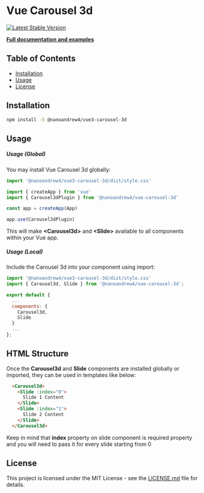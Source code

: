 # Vue Carousel 3d

[![Latest Stable Version](https://img.shields.io/npm/v/@nanoandrew4/vue3-carousel-3d.svg)](https://www.npmjs.com/package/@nanoandrew4/vue3-carousel-3d)

**[Full documentation and examples](https://wlada.github.io/vue-carousel-3d)**

## Table of Contents
- [Installation](#installation)
- [Usage](#usage)
- [License](#license)

## Installation

``` bash
npm install -S @nanoandrew4/vue3-carousel-3d
```

## Usage

##### Usage (Global)

You may install Vue Carousel 3d globally:

``` js
import '@nanoandrew4/vue3-carousel-3d/dist/style.css'

import { createApp } from 'vue'
import { Carousel3dPlugin } from '@nanoandrew4/vue-carousel-3d'

const app = createApp(App)

app.use(Carousel3dPlugin)
```
This will make **&lt;Carousel3d&gt;** and **&lt;Slide&gt;** available to all components within your Vue app.

##### Usage (Local)

Include the Carousel 3d into your component using import:

``` js
import '@nanoandrew4/vue3-carousel-3d/dist/style.css'
import { Carousel3d, Slide } from '@nanoandrew4/vue-carousel-3d';

export default {
  ...
  components: {
    Carousel3d,
    Slide
  }
  ...
};
```

## HTML Structure

Once the **Carousel3d** and **Slide** components are installed globally or imported, they can be used in templates like below:

``` html
  <Carousel3d>
    <Slide :index="0">
      Slide 1 Content
    </Slide>
    <Slide :index="1">
      Slide 2 Content
    </Slide>
  </Carousel3d>
```

Keep in mind that **index** property on slide component is required property and you will need to pass it for every slide starting from 0

## License

This project is licensed under the MIT License - see the [LICENSE.md](LICENSE.md) file for details.
